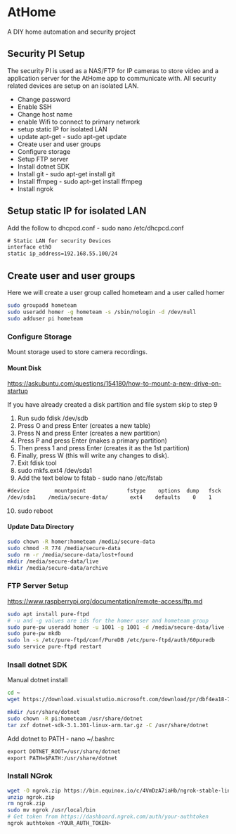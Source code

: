 # AtHome
A DIY home automation and security project

## Security PI Setup
The security PI is used as a NAS/FTP for IP cameras to store video and a application server for
the AtHome app to communicate with. All security related devices are setup on an isolated LAN.

- Change password
- Enable SSH
- Change host name
- enable Wifi to connect to primary network
- setup static IP for isolated LAN
- update apt-get - sudo apt-get update
- Create user and user groups
- Configure storage
- Setup FTP server
- Install dotnet SDK
- Install git - sudo apt-get install git
- Install ffmpeg - sudo apt-get install ffmpeg
- Install ngrok


## Setup static IP for isolated LAN
Add the follow to dhcpcd.conf - sudo nano /etc/dhcpcd.conf
``` txt
# Static LAN for security Devices
interface eth0
static ip_address=192.168.55.100/24
```


## Create user and user groups
Here we will create a user group called hometeam and a user called homer
``` sh
sudo groupadd hometeam
sudo useradd homer -g hometeam -s /sbin/nologin -d /dev/null
sudo adduser pi hometeam
```

### Configure Storage
Mount storage used to store camera recordings. 


#### Mount Disk
https://askubuntu.com/questions/154180/how-to-mount-a-new-drive-on-startup

If you have already created a disk partition and file system skip to step 9

1. Run sudo fdisk /dev/sdb
2. Press O and press Enter (creates a new table)
3. Press N and press Enter (creates a new partition)
4. Press P and press Enter (makes a primary partition)
5. Then press 1 and press Enter (creates it as the 1st partition)
6. Finally, press W (this will write any changes to disk).
7. Exit fdisk tool
8. sudo mkfs.ext4 /dev/sda1
9. Add the text below to fstab - sudo nano /etc/fstab
``` txt
#device        mountpoint             fstype    options  dump   fsck
/dev/sda1    /media/secure-data/       ext4    defaults    0    1
```
10. sudo reboot

#### Update Data Directory
``` sh
sudo chown -R homer:hometeam /media/secure-data
sudo chmod -R 774 /media/secure-data
sudo rm -r /media/secure-data/lost+found
mkdir /media/secure-data/live
mkdir /media/secure-data/archive
```


### FTP Server Setup
https://www.raspberrypi.org/documentation/remote-access/ftp.md

``` sh
sudo apt install pure-ftpd
# -u and -g values are ids for the homer user and hometeam group
sudo pure-pw useradd homer -u 1001 -g 1001 -d /media/secure-data/live -m
sudo pure-pw mkdb
sudo ln -s /etc/pure-ftpd/conf/PureDB /etc/pure-ftpd/auth/60puredb
sudo service pure-ftpd restart
```


### Insall dotnet SDK

Manual dotnet install
``` sh
cd ~
wget https://download.visualstudio.microsoft.com/download/pr/dbf4ea18-70bf-4b0f-ae9c-65c8c88bcadd/115e84fb95170ddeeaf9bdb9222c964d/dotnet-sdk-3.1.301-linux-arm.tar.gz

mkdir /usr/share/dotnet
sudo chown -R pi:hometeam /usr/share/dotnet
tar zxf dotnet-sdk-3.1.301-linux-arm.tar.gz -C /usr/share/dotnet
```

Add dotnet to PATH - nano ~/.bashrc
``` txt
export DOTNET_ROOT=/usr/share/dotnet
export PATH=$PATH:/usr/share/dotnet
```


### Install NGrok

``` sh
wget -O ngrok.zip https://bin.equinox.io/c/4VmDzA7iaHb/ngrok-stable-linux-arm.zip
unzip ngrok.zip
rm ngrok.zip
sudo mv ngrok /usr/local/bin
# Get token from https://dashboard.ngrok.com/auth/your-authtoken
ngrok authtoken <YOUR_AUTH_TOKEN>
```